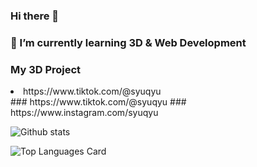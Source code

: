 ### Hi there 👋
### 🌱 I’m currently learning 3D & Web Development
### My 3D Project
<li>https://www.tiktok.com/@syuqyu</li>
### https://www.tiktok.com/@syuqyu
### https://www.instagram.com/syuqyu

![Github stats](https://github-readme-stats.vercel.app/api?username=SyuQyu&show_icons=true&theme=radical)

![Top Languages Card](https://github-readme-stats.vercel.app/api/top-langs/?username=SyuQyu&layout=compact&theme=radical)

<!--
**SyuQyu/SyuQyu** is a ✨ _special_ ✨ repository because its `README.md` (this file) appears on your GitHub profile.

Here are some ideas to get you started:

- 🔭 I’m currently working on ...
- 🌱 I’m currently learning ...
- 👯 I’m looking to collaborate on ...
- 🤔 I’m looking for help with ...
- 💬 Ask me about ...
- 📫 How to reach me: ...
- 😄 Pronouns: ...
- ⚡ Fun fact: ...
-->
